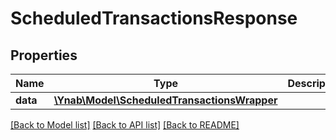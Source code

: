 # ScheduledTransactionsResponse

## Properties
Name | Type | Description | Notes
------------ | ------------- | ------------- | -------------
**data** | [**\Ynab\Model\ScheduledTransactionsWrapper**](ScheduledTransactionsWrapper.md) |  | 

[[Back to Model list]](../README.md#documentation-for-models) [[Back to API list]](../README.md#documentation-for-api-endpoints) [[Back to README]](../README.md)


